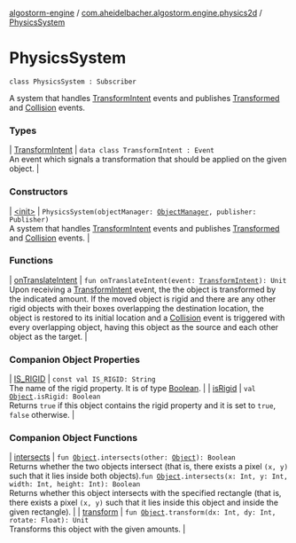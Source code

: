 [algostorm-engine](../../index.md) / [com.aheidelbacher.algostorm.engine.physics2d](../index.md) / [PhysicsSystem](.)

# PhysicsSystem

`class PhysicsSystem : Subscriber`

A system that handles [TransformIntent](-transform-intent/index.md) events and publishes [Transformed](../-transformed/index.md)
and [Collision](../-collision/index.md) events.

### Types

| [TransformIntent](-transform-intent/index.md) | `data class TransformIntent : Event`<br>An event which signals a transformation that should be applied on the
given object. |

### Constructors

| [&lt;init&gt;](-init-.md) | `PhysicsSystem(objectManager: `[`ObjectManager`](../../com.aheidelbacher.algostorm.engine.state/-object-manager/index.md)`, publisher: Publisher)`<br>A system that handles [TransformIntent](-transform-intent/index.md) events and publishes [Transformed](../-transformed/index.md)
and [Collision](../-collision/index.md) events. |

### Functions

| [onTranslateIntent](on-translate-intent.md) | `fun onTranslateIntent(event: `[`TransformIntent`](-transform-intent/index.md)`): Unit`<br>Upon receiving a [TransformIntent](-transform-intent/index.md) event, the the object is transformed
by the indicated amount. If the moved object is rigid and there are any
other rigid objects with their boxes overlapping the destination
location, the object is restored to its initial location and a
[Collision](../-collision/index.md) event is triggered with every overlapping object, having this
object as the source and each other object as the target. |

### Companion Object Properties

| [IS_RIGID](-i-s_-r-i-g-i-d.md) | `const val IS_RIGID: String`<br>The name of the rigid property. It is of type [Boolean](#). |
| [isRigid](is-rigid.md) | `val `[`Object`](../../com.aheidelbacher.algostorm.engine.state/-object/index.md)`.isRigid: Boolean`<br>Returns `true` if this object contains the rigid property and it is set
to `true`, `false` otherwise. |

### Companion Object Functions

| [intersects](intersects.md) | `fun `[`Object`](../../com.aheidelbacher.algostorm.engine.state/-object/index.md)`.intersects(other: `[`Object`](../../com.aheidelbacher.algostorm.engine.state/-object/index.md)`): Boolean`<br>Returns whether the two objects intersect (that is, there exists a
pixel `(x, y)` such that it lies inside both objects).`fun `[`Object`](../../com.aheidelbacher.algostorm.engine.state/-object/index.md)`.intersects(x: Int, y: Int, width: Int, height: Int): Boolean`<br>Returns whether this object intersects with the specified rectangle
(that is, there exists a pixel `(x, y)` such that it lies inside this
object and inside the given rectangle). |
| [transform](transform.md) | `fun `[`Object`](../../com.aheidelbacher.algostorm.engine.state/-object/index.md)`.transform(dx: Int, dy: Int, rotate: Float): Unit`<br>Transforms this object with the given amounts. |

